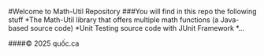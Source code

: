 #Welcome to Math-Util Repository
###You will find in this repo the following stuff
*The Math-Util library that offers multiple math functions (a Java-based source code)
*Unit Testing source code with JUnit Framework
*...


####© 2025 quốc.ca